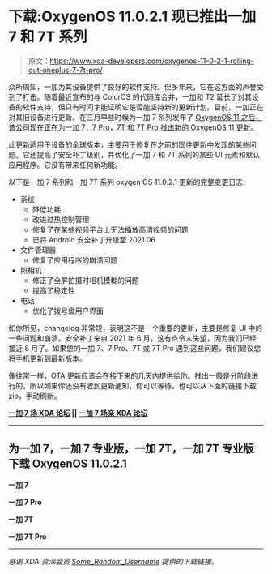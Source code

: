 # 下载:OxygenOS 11.0.2.1 现已推出一加 7 和 7T 系列

> 原文：<https://www.xda-developers.com/oxygenos-11-0-2-1-rolling-out-oneplus-7-7t-pro/>

众所周知，一加为其设备提供了良好的软件支持。但多年来，它在这方面的声誉受到了打击。随着最近宣布的与 ColorOS 的代码库合并，一加和 T2 延长了对其设备的软件支持，但只有时间才能证明它是否能坚持新的更新计划。目前，一加正在对其旧设备进行更新。在三月早些时候为一加 7 系列发布了 [OxygenOS 11 之后，该公司现在正在为一加 7，7 Pro，7T 和 7T Pro 推出新的 OxygenOS 11 更新。](https://www.xda-developers.com/oneplus-7-7-pro-7t-7t-pro-stable-oxygenos-11-android-11/)

此更新适用于设备的全球版本，主要用于修复在之前的固件更新中发现的某些问题。它还提高了安全补丁级别，并优化了一加 7 和 7T 系列的某些 UI 元素和默认应用程序。它没有带来任何新功能。

以下是一加 7 系列和一加 7T 系列 oxygen OS 11.0.2.1 更新的完整变更日志:

*   系统
    *   降低功耗
    *   改进过热控制管理
    *   修复了在某些视频平台上无法播放高清视频的问题
    *   已将 Android 安全补丁升级至 2021.06
*   文件管理器
    *   修复了应用程序的崩溃问题
*   照相机
    *   修正了全屏拍摄时相机模糊的问题
    *   提高了稳定性
*   电话
    *   优化了拨号盘用户界面

如你所见，changelog 非常短，表明这不是一个重要的更新，主要是修复 UI 中的一些问题和崩溃。安全补丁来自 2021 年 6 月，这有点令人失望，因为我们已经接近 8 月了。如果您的一加 7、7 Pro、7T 或 7T Pro 遇到这些问题，我们建议您将手机更新到最新版本。

像往常一样，OTA 更新应该会在接下来的几天内提供给你。推出一般是分阶段进行的，所以如果你还没有收到更新通知，你可以等待，也可以从下面的链接下载 zip，手动刷新。

**[一加 7 场 XDA 论坛](https://forum.xda-developers.com/c/oneplus-7.8833/) || [一加 7 场亲 XDA 论坛](https://forum.xda-developers.com/c/oneplus-7-pro.8847/)**

* * *

## 为一加 7，一加 7 专业版，一加 7T，一加 7T 专业版下载 OxygenOS 11.0.2.1

**一加 7**

**一加 7 Pro**

**一加 7T**

**一加 7T Pro**

* * *

*感谢 XDA 资深会员 [Some_Random_Username](https://forum.xda-developers.com/m/some_random_username.8234677/) 提供的下载链接。*